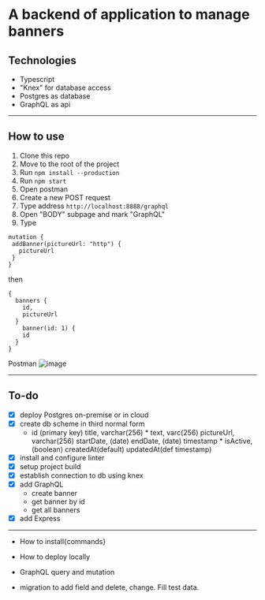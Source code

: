 A backend of application to manage banners
=====

## Technologies

- Typescript
- "Knex" for database access
- Postgres as database
- GraphQL as api
----

## How to use

1. Clone this repo
2. Move to the root of the project
3. Run `npm install --production` 
4. Run `npm start`
5. Open postman
6. Create a new POST request
7. Type address `http://localhost:8888/graphql`
8. Open "BODY" subpage and mark "GraphQL"
9. Type
 ```
 mutation {
  addBanner(pictureUrl: "http") {
    pictureUrl
  }
}
```
then
```
{
  banners {
    id,
    pictureUrl
  }
    banner(id: 1) {
    id
  }
}
```
Postman 
![image](https://user-images.githubusercontent.com/31710921/95579740-d869e200-0a3e-11eb-8a3a-537b07f246e8.png)

----

## To-do

- [x] deploy Postgres on-premise or in cloud
- [x] create db scheme in third normal form
    - id (primary key)
      title, varchar(256) *
      text, varc(256)
      pictureUrl, varchar(256)
      startDate, (date)
      endDate, (date) timestamp *
      isActive, (boolean)
      createdAt(default)
      updatedAt(def timestamp)
- [x] install and configure linter
- [x] setup project build
- [x] establish connection to db using knex
- [x] add GraphQL 
    - create banner
    - get banner by id
    - get all banners
- [x] add Express

---------------------

- How to install{commands}
- How to deploy locally
- GraphQL query and mutation

- migration to add field and delete, change. Fill test data.